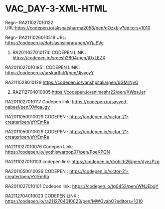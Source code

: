 # VAC_DAY-3-XML-HTML

Regn- RA211027010122
URL:https://codepen.io/akshatsharma2058/pen/gOzxbjv?editors=1010

Regn- RA2111026010518
URL: https://codepen.io/dotslashsimran/pen/vYjJEVe


1) RA2011027010174:
    CODEPEN LINK : https://codepen.io/sreesh2804/pen/jOxLEZX


RA2011027010185 : CODEPEN LINK : https://codepen.io/urskarthik1/pen/JjvyoyY


RA2111028010129
https://codepen.io/vanshpitalia/pen/bGMrNyO


2) RA2112704010005
   https://codepen.io/animeshr22/pen/XWqaJer

RA2011027010117
Codepen link: https://codepen.io/sayyed-nabeel/pen/XWqaJgv




RA2011050010029
CODEPEN : https://codepen.io/victor-21-creater/pen/eYrEmRa


RA2011050010029
CODEPEN : https://codepen.io/victor-21-creater/pen/eYrEmRa



RA2111027010076
Codepen Link: https://codepen.io/jyothiswaroop07/pen/PoeKPQN

RA2111027010103
codepen link: https://codepen.io/drohith26/pen/dyezPzp


RA2011050010029
CODEPEN : https://codepen.io/victor-21-creater/pen/eYrEmRa




RA2011027010101
Codepen link: https://codepen.io/tg0452/pen/WNJEbgY


RA2112704010023
CODEPEN LINK : https://codepen.io/ra2112704010023/pen/MWGvabO?editors=1010


